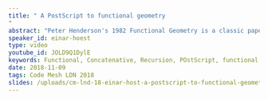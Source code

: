 ```yaml
---
title: " A PostScript to functional geometry
"
abstract: "Peter Henderson's 1982 Functional Geometry is a classic paper that shows the beauty and power of functional representation. Using functions to represent pictures, Henderson defines a small set of combinators to create a replica of Escher's recursive tessellation Square Limit. It's a nice kata for functional programmers. However, you could also implement Henderson's combinators in concatenative languages, which excel at composition! In this talk, I'll show you how. For choice of language, I turn to PostScript, a proven and battle-worn concatenative language that has been on the plateau of productivity for decades. It's also rather good for drawing. With one neat trick, values on the stack can be captured inside an executable array, to simulate closures. And the rest is easy."
speaker_id: einar-hoest
type: video
youtube_id: JOLD9Q1DylE
keywords: Functional, Concatenative, Recursion, POstScript, functional programming, functional geometry
date: 2018-11-09
tags: Code Mesh LDN 2018
slides: /uploads/cm-lnd-18-einar-host-a-postscript-to-functional-geometry-compressed.pdf
---
```


